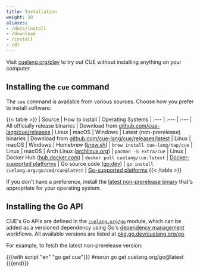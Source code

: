 ```yaml
---
title: Installation
weight: 20
aliases:
- /docs/install
- /download
- /install
- /dl
---
```


Visit
[cuelang.org/play](https://cuelang.org/play/)
to try out CUE without installing anything on your computer.

## Installing the `cue` command

The `cue` command is available from various sources.
Choose how you prefer to install software:

{{< table >}}
| Source | How to install | Operating Systems
| :---  | :--- | :---
| All officially release binaries | Download from [github.com/cue-lang/cue/releases](https://github.com/cue-lang/cue/releases/) | Linux \| macOS \| Windows
| Latest (non-prerelease) binaries | Download from [github.com/cue-lang/cue/releases/latest](https://github.com/cue-lang/cue/releases/latest) | Linux \| macOS \| Windows
| Homebrew ([brew.sh](https://brew.sh)) | `brew install cue-lang/tap/cue` | Linux \| macOS
| Arch Linux ([archlinux.org](https://archlinux.org)) | `pacman -S extra/cue` | Linux
| Docker Hub ([hub.docker.com](https://hub.docker.com/r/cuelang/cue)) | `docker pull cuelang/cue:latest` | [Docker-supported platforms](https://docs.docker.com/engine/install/)
| Go source code ([go.dev](https://go.dev)) | `go install cuelang.org/go/cmd/cue@latest` | [Go-supported platforms](https://go.dev/dl/#stable)
{{< /table >}}

If you don't have a preference, install the
[latest non-prerelease binary](https://github.com/cue-lang/cue/releases/latest)
that's appropriate for your operating system.

## Installing the Go API

CUE's Go APIs are defined in the
[`cuelang.org/go`](https://pkg.go.dev/cuelang.org/go) module, which can be added
as a versioned dependency using Go's
[dependency management](https://go.dev/doc/modules/managing-dependencies)
workflows. All available versions are listed at
[pkg.go.dev/cuelang.org/go](https://pkg.go.dev/cuelang.org/go?tab=versions).

For example, to fetch the latest non-prerelease version:

{{{with script "en" "go get cue"}}}
#norun
go get cuelang.org/go@latest
{{{end}}}
